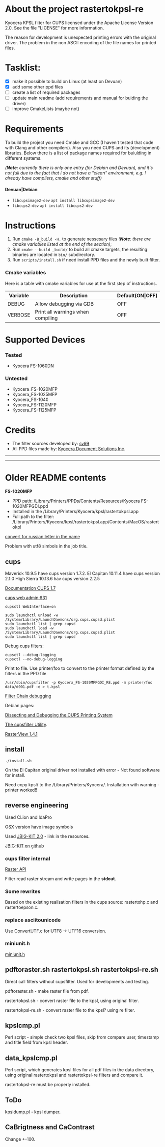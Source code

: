 # About the project rastertokpsl-re

Kyocera KPSL filter for CUPS licensed under the Apache License Version 2.0. See the file "LICENSE" for more information.

The reason for development is unexpected printing errors with the original driver.
The problem in the non ASCII encoding of the file names for printed files.

# Tasklist:

 - [x] make it possible to build on Linux (at least on Devuan)
 - [x] add some other ppd files
 - [ ] create a list of required packages
 - [ ] update main readme (add requirements and manual for buiding the driver)
 - [ ] improve CmakeLists (maybe not)

# Requirements

To build the project you need Cmake and GCC (I haven't tested that code with Clang and other compilers). Also you need CUPS and its (development) libraries. Below there is a list of package names required for buiulding in different systems.

_(**Note**: currently there is only one entry (for Debian and Devuan), and it's not full due to the fact that I do not have a "clean" environment, e.g. I already have compilers, cmake and other stuff)_

#### Devuan|Debian

* `libcupsimage2-dev` `apt install libcupsimage2-dev`
* `libcups2-dev` `apt install libcups2-dev`

# Instructions

1. Run `cmake -B_build -H.` to generate nessesary files  _(**Note**: there are cmake variables listed at the end of the section)_;
2. Run `cmake --build _build/` to build all cmake targets, the resulting binaries are located in `bin/` subdirectory.
3. Run `scripts/install.sh` if need install PPD files and the newly built filter.

### Cmake variables

Here is a table with cmake variables for use at the first step of instructions.

| Variable | Description          | Default(ON\|OFF) |
|-|-|-|
| DEBUG    | Allow debugging via GDB           | OFF |
| VERBOSE  | Print all warnings when compiling | OFF |

# Supported Devices

### Tested
* Kyocera FS-1060DN

### Untested
* Kyocera_FS-1020MFP
* Kyocera_FS-1025MFP
* Kyocera_FS-1040
* Kyocera_FS-1120MFP
* Kyocera_FS-1125MFP

# Credits
* The filter sources developed by: [sv99](https://github.com/sv99)
* All PPD files made by: [Kyocera Document Solutions Inc](https://www.kyoceradocumentsolutions.com/).

----

----
# Older README contents

**FS-1020MFP**

- PPD path: /Library/Printers/PPDs/Contents/Resources/Kyocera FS-1020MFPGDI.ppd
- Installed in the /Library/Printers/Kyocera/kpsl/rastertokpsl.app
- Full path to the filter: /Library/Printers/Kyocera/kpsl/rastertokpsl.app/Contents/MacOS/rastertokpl

[convert for russian letter in the name](http://help.ubuntu.ru/wiki/%D0%BF%D0%B5%D1%80%D0%B8%D1%84%D0%B5%D1%80%D0%B8%D0%B9%D0%BD%D1%8B%D0%B5_%D1%83%D1%81%D1%82%D1%80%D0%BE%D0%B9%D1%81%D1%82%D0%B2%D0%B0/%D0%BB%D0%B0%D0%B7%D0%B5%D1%80%D0%BD%D1%8B%D0%B9_%D0%BF%D1%80%D0%B8%D0%BD%D1%82%D0%B5%D1%80_kyocera_fs-1040)

Problem with utf8 simbols in the job title.

## cups

Maverick 10.9.5 have cups version 1.7.2.
El Capitan 10.11.4 have cups version 2.1.0
High Sierra 10.13.6 hav cups version 2.2.5

[Documentation CUPS 1.7](http://www.cups.org/documentation.php?VERSION=1.7&Q=)

[cups web admin:631](http://127.0.0.1:631)

```
cupsctl WebInterface=on
```

```
sudo launchctl unload -w /System/Library/LaunchDaemons/org.cups.cupsd.plist
sudo launchctl list | grep cupsd
sudo launchctl load -w /System/Library/LaunchDaemons/org.cups.cupsd.plist
sudo launchctl list | grep cupsd
```

Debug cups filters:

```
cupsctl --debug-logging
cupsctl --no-debug-logging
```

Print to file. Use printer/foo to convert to the printer format defined  by  the
filters in the PPD file.

```
/usr/sbin/cupsfilter -p Kyocera_FS-1020MFPGDI_RE.ppd -m printer/foo data/d001.pdf -e > t.kpsl
```

[Filter Chain debugging](http://osdir.com/ml/printing.cups.devel/2004-10/msg00026.html)

Debian pages:

[Dissecting and Debugging the CUPS Printing System](https://wiki.debian.org/Dissecting%20and%20Debugging%20the%20CUPS%20Printing%20System#Capturing_the_File_which_is_Sent_to_the_Printer)

[The cupsfilter Utility](https://wiki.debian.org/The%20cupsfilter%20Utility).

[RasterView 1.4.1](http://www.msweet.org/projects.php?Z7)

## install
```
./install.sh
```

On the El Capitan original driver not installed with error - Not found software for install.

Need copy kpsl/ to the /Library/Printers/Kyocera/. Installation with warning - printer worked!!

## reverse engineering

Used CLion and IdaPro

OSX version have image symbols

Used [JBIG-KIT 2.0](http://www.cl.cam.ac.uk/~mgk25/jbigkit/) - link in the resources.

[JBIG-KIT on github](https://github.com/qyot27/jbigkit)

### cups filter internal

[Raster API](http://www.cups.org/documentation.php/api-raster.html#cupsRasterReadHeader2)

Filter read raster stream and write pages in the **stdout**.

### Some rewrites

Based on the existing realisation filters in the cups source: rastertohp.c and rastertoepson.c.

### replace asciitounicode

Use ConvertUTF.c for UTF8 -> UTF16 conversion.

### miniunit.h

[miniunit.h](http://www.jera.com/techinfo/jtns/jtn002.html#Introduction)

## pdftoraster.sh rastertokpsl.sh rastertokpsl-re.sh

Direct call filters without cupsfilter. Used for developments and testing.

pdftoraster.sh - make raster file from pdf.

rastertokpsl.sh - convert raster file to the kpsl, using original filter.

rastertokpsl-re.sh - convert raster file to the kpsl? using re filter.
 

## kpslcmp.pl

Perl script - simple check two kpsl files, skip from compare user, timestamp and title field from kpsl header.

## data_kpslcmp.pl

Perl script, which generates kpsl files for all pdf files in the data directory, using
original rastertokpsl and rastertokpsl-re filters and compare it.

rastertokpsl-re must be properly installed.

## ToDo

kpsldump.pl - kpsl dumper.

## CaBrigtness and CaContrast

Change +-100.
